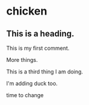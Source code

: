 # chicken

## This is a heading.

This is my first comment.

More things.

This is a third thing I am doing.

I'm adding duck too.

time to change 
